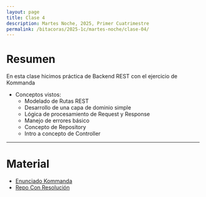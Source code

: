 ```yaml
---
layout: page
title: Clase 4
description: Martes Noche, 2025, Primer Cuatrimestre
permalink: /bitacoras/2025-1c/martes-noche/clase-04/
---
```


# Resumen

En esta clase hicimos práctica de Backend REST con el ejercicio de Kommanda

* Conceptos vistos:  
  * Modelado de Rutas REST
  * Desarrollo de una capa de dominio simple
  * Lógica de procesamiento de Request y Response
  * Manejo de errores básico
  * Concepto de Repository
  * Intro a concepto de Controller
 
    
--- 

# Material

* [Enunciado Kommanda](https://docs.google.com/document/d/1QHOLDwn7LaETVxSIkOWK5nGT9xrBjatjZoiKafDebsw/edit?tab=t.0#heading=h.btqp28xuwru4)
* [Repo Con Resolución](https://github.com/ddso-utn/kommanda/tree/clase-2-sin-resolver)
